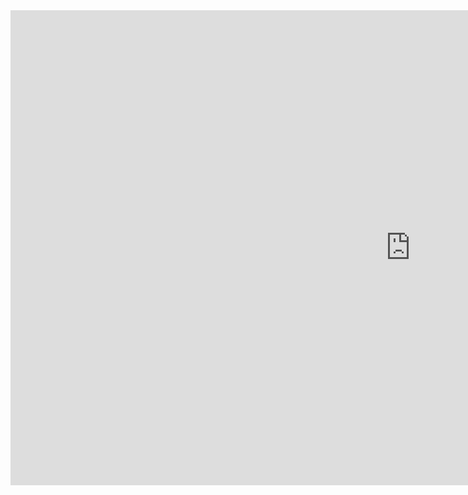 
<iframe width="1280" height="760" src="https://www.youtube.com/embed/videoseries?list=PL8M2BTs8T8z48E5d8IlTg9ThDoq7c23aK" frameborder="0" allow="autoplay; encrypted-media" allowfullscreen></iframe>
